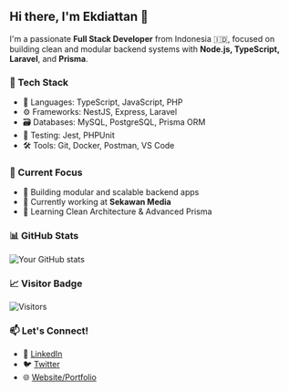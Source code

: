 ## Hi there, I'm Ekdiattan 👋

I'm a passionate **Full Stack Developer** from Indonesia 🇮🇩, focused on building clean and modular backend systems with **Node.js, TypeScript, Laravel**, and **Prisma**.

### 🔧 Tech Stack
- 🧠 Languages: TypeScript, JavaScript, PHP
- ⚙️ Frameworks: NestJS, Express, Laravel
- 🗃️ Databases: MySQL, PostgreSQL, Prisma ORM
- 🧪 Testing: Jest, PHPUnit
- 🛠️ Tools: Git, Docker, Postman, VS Code

### 🚀 Current Focus
- 📌 Building modular and scalable backend apps
- 🔭 Currently working at **Sekawan Media**
- 🌱 Learning Clean Architecture & Advanced Prisma

### 📊 GitHub Stats
![Your GitHub stats](https://github-readme-stats.vercel.app/api?username=ekdiattan&show_icons=true&theme=radical&hide=stars)

### 📈 Visitor Badge
![Visitors](https://komarev.com/ghpvc/?username=ekdiattan&color=blue)

### 📫 Let's Connect!
- 💼 [LinkedIn](https://linkedin.com/in/ekdiattan)
- 🐦 [Twitter](https://twitter.com/yourusername)
- 🌐 [Website/Portfolio](https://yourwebsite.com) <!-- Optional -->
